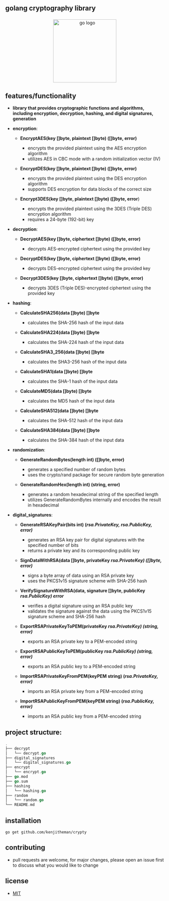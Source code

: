 ## golang cryptography library 

###

<div align="center">
  <img src="https://cdn.jsdelivr.net/gh/devicons/devicon/icons/go/go-original.svg" height="200" alt="go logo"  />
</div>

###

## features/functionality

- **library that provides cryptographic functions and algorithms, 
including encryption, decryption, hashing, and digital signatures, generation**
  
- **encryption**:
  
	- **EncryptAES(key []byte, plaintext []byte) ([]byte, error)**
   
	    - encrypts the provided plaintext using the AES encryption algorithm
	    - utilizes AES in CBC mode with a random initialization vector (IV)
       
	- **EncryptDES(key []byte, plaintext []byte) ([]byte, error)**
   
		- encrypts the provided plaintext using the DES encryption algorithm
		- supports DES encryption for data blocks of the correct size
    
	- **Encrypt3DES(key []byte, plaintext []byte) ([]byte, error**)
   
	    - encrypts the provided plaintext using the 3DES (Triple DES) encryption algorithm
	    - requires a 24-byte (192-bit) key

- **decryption**:
  
	- **DecryptAES(key []byte, ciphertext []byte) ([]byte, error)**
   
		- decrypts AES-encrypted ciphertext using the provided key
    
	- **DecryptDES(key []byte, ciphertext []byte) ([]byte, error)**
   
		- decrypts DES-encrypted ciphertext using the provided key
    
	- **Decrypt3DES(key []byte, ciphertext []byte) ([]byte, error)**
   
		- decrypts 3DES (Triple DES)-encrypted ciphertext using the provided key

- **hashing**:
  
	- **CalculateSHA256(data []byte) []byte**
   
		- calculates the SHA-256 hash of the input data
    
	- **CalculateSHA224(data []byte) []byte**
   
		- calculates the SHA-224 hash of the input data
    
	- **CalculateSHA3_256(data []byte) []byte**
   
		- calculates the SHA3-256 hash of the input data
    
	- **CalculateSHA1(data []byte) []byte**
   
		- calculates the SHA-1 hash of the input data
    
	- **CalculateMD5(data []byte) []byte**
   
		- calculates the MD5 hash of the input data
    
	- **CalculateSHA512(data []byte) []byte**
   
		- calculates the SHA-512 hash of the input data
    
	- **CalculateSHA384(data []byte) []byte**
   
		- calculates the SHA-384 hash of the input data

- **randomization**:
  
    - **GenerateRandomBytes(length int) ([]byte, error)**
      
		- generates a specified number of random bytes
		- uses the crypto/rand package for secure random byte generation

	- **GenerateRandomHex(length int) (string, error)**
   
		- generates a random hexadecimal string of the specified length
		- utilizes GenerateRandomBytes internally and encodes the result in hexadecimal

- **digital_signatures**:

	- **GenerateRSAKeyPair(bits int) (*rsa.PrivateKey, *rsa.PublicKey, error)****
 
	    - generates an RSA key pair for digital signatures with the specified number of bits
	    - returns a private key and its corresponding public key
       
	- **SignDataWithRSA(data []byte, privateKey *rsa.PrivateKey) ([]byte, error)***
   
		- signs a byte array of data using an RSA private key
		- uses the PKCS1v15 signature scheme with SHA-256 hash
    
	- **VerifySignatureWithRSA(data, signature []byte, publicKey *rsa.PublicKey) error***
   
	    - verifies a digital signature using an RSA public key
	    - validates the signature against the data using the PKCS1v15 signature scheme and SHA-256 hash
       
	- **ExportRSAPrivateKeyToPEM(privateKey *rsa.PrivateKey) (string, error)***
   
		- exports an RSA private key to a PEM-encoded string
    
	 - **ExportRSAPublicKeyToPEM(publicKey *rsa.PublicKey) (string, error)***
    
		- exports an RSA public key to a PEM-encoded string
    
	 - **ImportRSAPrivateKeyFromPEM(keyPEM string) (*rsa.PrivateKey, error)***
    
		- imports an RSA private key from a PEM-encoded string
    
	- **ImportRSAPublicKeyFromPEM(keyPEM string) (*rsa.PublicKey, error)***
   
		- imports an RSA public key from a PEM-encoded string
 
## project structure:

```go
.
├── decrypt
│   └── decrypt.go
├── digital_signatures
│   └── digital_signatures.go
├── encrypt
│   └── encrypt.go
├── go.mod
├── go.sum
├── hashing
│   └── hashing.go
├── random
│   └── random.go
└── README.md
```

## installation

```shell
go get github.com/kenjitheman/crypty
```

## contributing

- pull requests are welcome, for major changes, please open an issue first to
  discuss what you would like to change

## license

- [MIT](https://choosealicense.com/licenses/mit/)
